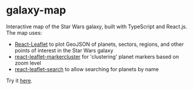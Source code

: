 # galaxy-map

Interactive map of the Star Wars galaxy, built with TypeScript and React.js. The map uses:
- [React-Leaflet](https://react-leaflet.js.org/) to plot GeoJSON of planets, sectors, regions, and other points of interest in the Star Wars galaxy
- [react-leaflet-markercluster](https://github.com/YUzhva/react-leaflet-markercluster) for 'clustering' planet markers based on zoom level
- [react-leaflet-search](https://github.com/tumerorkun/react-leaflet-search) to allow searching for planets by name

Try it [here](https://jennygrahamjones.github.io/galaxy-map).
